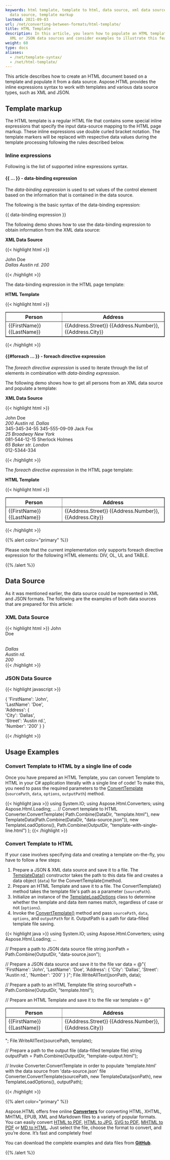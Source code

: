 ```yaml
---
keywords: html template, template to html, data source, xml data source, json
  data source, template markup
lastmod: 2021-09-03
url: /net/converting-between-formats/html-template/
title: HTML Template
description: In this article, you learn how to populate an HTML template from
  XML or JSON data sources and consider examples to illustrate this feature.
weight: 60
type: docs
aliases:
  - /net/template-syntax/
  - /net/html-template/
---
```

This article describes how to create an HTML document based on a template and populate it from a data source. Aspose.HTML provides the inline expressions syntax to work with templates and various data source types, such as XML and JSON.

## **Template markup**

The HTML template is a regular HTML file that contains some special inline expressions that specify the input data-source mapping to the HTML page markup. These inline expressions use double curled bracket notation. The template markers will be replaced with respective data values during the template processing following the rules described below.

### **Inline expressions**

Following is the list of supported inline expressions syntax.

#### **{{ ... }} - data-binding expression**

The *data-binding expression* is used to set values of the control element based on the information that is contained in the data source. 

The following is the basic syntax of the data-binding expression:

{{ data-binding expression  }}

The following demo shows how to use the data-binding expression to obtain information from the XML data source:

**XML Data Source**

{{< highlight html >}}

<Data>
    <FirstName>John</FirstName>    
    <LastName>Doe</LastName>    
    <Address>    
        <City>Dallas</City>    
        <Street>Austin rd.</Street>    
        <Number>200</Number>    
    </Address>
</Data>

{{< /highlight >}}

The data-binding expression in the HTML page template:

**HTML Template**

{{< highlight html >}}

<table border=1>
    <tr>
        <th>Person</th>
        <th>Address</th>
    </tr>
    <tr>
        <td>{{FirstName}} {{LastName}}</td>
        <td>{{Address.Street}} {{Address.Number}}, {{Address.City}}</td>
    </tr>
</table>

{{< /highlight >}}

#### **{{#foreach ... }} - foreach directive expression**

The *foreach directive expression* is used to iterate through the list of elements in combination with *data-binding expression*.

The following demo shows how to get all persons from an XML data source and populate a template:

**XML Data Source**

{{< highlight html >}}

 <Data>
     <Persons>    
         <Person>    
             <FirstName>John</FirstName>    
 			<LastName>Doe</LastName>    
             <Address>    
                 <Number>200</Number>    
                 <Street>Austin rd.</Street>    
                 <City>Dallas</City>    
             </Address>    
             <Phone1>345-345-34-55</Phone1>    
             <Phone2>345-555-09-09</Phone2>    
         </Person>    
         <Person>    
             <FirstName>Jack</FirstName>    
             <LastName>Fox</LastName>    
             <Address>    
                 <Number>25</Number>    
                 <Street>Broadway</Street>    
                 <City>New York</City>    
             </Address>    
             <Phone1>081-544-12-15</Phone1>    
         </Person>    
         <Person>    
             <FirstName>Sherlock</FirstName>    
             <LastName>Holmes</LastName>    
             <Address>
                   <Number>65</Number>    
                   <Street>Baker str.</Street>    
                   <City>London</City>    
             </Address>    
             <Phone1>012-5344-334</Phone1>    
         </Person>    
     </Persons>
 </Data>

{{< /highlight >}}

The *foreach directive expression* in the HTML page template:

**HTML Template**

{{< highlight html >}}

 <table border=1 data_merge='{{#foreach Persons.Person}}'>
     <tr>    
         <th>Person</th>    
         <th>Address</th>    
     </tr>    
     <tr>    
         <td>{{FirstName}} {{LastName}}</td>    
         <td>{{Address.Street}} {{Address.Number}}, {{Address.City}}</td>    
     </tr>
 </table>
{{< /highlight >}}

{{% alert color="primary" %}} 

Please note that the current implementation only supports foreach directive expression for the following HTML elements: DIV, OL, UL and TABLE.

{{% /alert %}} 

## **Data Source**

As it was mentioned earlier, the data source could be represented in XML and JSON formats. The following are the examples of both data sources that are prepared for this article:

### **XML Data Source**

{{< highlight html >}}
 <Data>
     <FirstName>John</FirstName>\
     <LastName>Doe</LastName>\
     <Address>\
         <City>Dallas</City>\
         <Street>Austin rd.</Street>\
         <Number>200</Number>\
     </Address>
 </Data>
{{< /highlight >}}

### **JSON Data Source**

{{< highlight javascript >}}

 {
     'FirstName': 'John',\
     'LastName': 'Doe',\
     'Address': {\
         'City': 'Dallas',\
         'Street': 'Austin rd.',\
         'Number': '200'
     }
 }

{{< /highlight >}}

## **Usage Examples**

### **Convert Template to HTML by a single line of code**

Once you have prepared an HTML Template, you can convert Template to HTML in your C# application literally with a single line of code! To make this, you need to pass the required parameters to the  [ConvertTemplate](https://apireference.aspose.com/html/net/aspose.html.converters.converter/converttemplate/methods/9) (`sourcePath`, `data`, `options`, `outputPath`) method.

{{< highlight java >}}
using System.IO;
using Aspose.Html.Converters;
using Aspose.Html.Loading;
...
    // Convert template to HTML
    Converter.ConvertTemplate(
        Path.Combine(DataDir, "template.html"),
        new TemplateData(Path.Combine(DataDir, "data-source.json")),
        new TemplateLoadOptions(),
        Path.Combine(OutputDir, "template-with-single-line.html")
    );
{{< /highlight >}}

### **Convert Template to HTML**

If your case involves specifying data and creating a template on-the-fly, you have to follow a few steps:

1. Prepare a JSON & XML data source and save it to a file. The [TemplateData()](https://apireference.aspose.com/html/net/aspose.html.converters/templatedata/constructors/1) constructor takes the path to this data file and creates a data object (`data`) for the ConvertTemplate()method.
2. Prepare an HTML Template and save it to a file. The ConvertTemplate() method takes the template file's path as a parameter (`sourcePath`).
3. Initialize an instance of the [TemplateLoadOptions](https://apireference.aspose.com/html/net/aspose.html.loading/templateloadoptions) class to determine whether the template and data item names match, regardless of case or not (`options`).
4. Invoke the [ConvertTemplate()](https://apireference.aspose.com/html/net/aspose.html.converters.converter/converttemplate/methods/9) method and pass `sourcePath`, `data`, `options`, and `outputPath` for it. OutputPath is a path for data-filled template file saving. 

{{< highlight java >}}
using System.IO;
using Aspose.Html.Converters;
using Aspose.Html.Loading;
...

// Prepare a path to JSON data source file
string jsonPath = Path.Combine(OutputDir, "data-source.json");

// Prepare a JSON data source and save it to the file
var data = @"{
    'FirstName': 'John',
    'LastName': 'Doe',
    'Address': {
        'City': 'Dallas',
        'Street': 'Austin rd.',
        'Number': '200'
        }
    }";
File.WriteAllText(jsonPath, data);

// Prepare a path to an HTML Template file
string sourcePath = Path.Combine(OutputDir, "template.html");           

// Prepare an HTML Template and save it to the file
var template = @"
    <table border=1>
        <tr>
            <th>Person</th>
            <th>Address</th>
        </tr>
        <tr>
            <td>{{FirstName}} {{LastName}}</td>
            <td>{{Address.Street}} {{Address.Number}}, {{Address.City}}</td>
        </tr>
    </table>
    ";
File.WriteAllText(sourcePath, template);

// Prepare a path to the output file (data-filled template file)
string outputPath = Path.Combine(OutputDir, "template-output.html");

// Invoke Converter.ConvertTemplate in order to populate 'template.html' with the data source from 'data-source.json' file
Converter.ConvertTemplate(sourcePath, new TemplateData(jsonPath), new TemplateLoadOptions(), outputPath);

{{< /highlight >}}

{{% alert color="primary" %}} 

Aspose.HTML offers free online **[Converters](https://products.aspose.app/html/en/conversion)** for converting HTML, XHTML, MHTML, EPUB, XML and Markdown files to a variety of popular formats. You can easily convert [HTML to PDF](https://products.aspose.app/html/en/conversion/html-to-pdf), [HTML to JPG](https://products.aspose.app/html/en/conversion/html-to-jpg), [SVG to PDF](https://products.aspose.app/svg/en/conversion/svg-to-pdf), [MHTML to PDF](https://products.aspose.app/html/en/conversion/mhtml-to-pdf) or [MD to HTML](https://products.aspose.app/html/en/conversion/md-to-html). Just select the file, choose the format to convert, and you’re done. It’s fast and completely free!

You can download the complete examples and data files from **[GitHub](https://github.com/aspose-html/Aspose.HTML-Documentation/tree/main/content/tests-net)**.

{{% /alert %}}